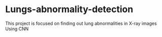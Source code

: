 # Lungs-abnormality-detection
This project is focused on finding out lung abnormalities in X-ray images Using CNN
